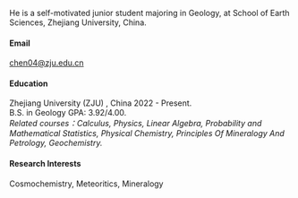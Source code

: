 


He is a self-motivated junior student majoring in Geology, at School of Earth Sciences, Zhejiang University, China.

#### Email
chen04@zju.edu.cn

#### Education
Zhejiang University (ZJU) , China <span class="year">2022 - Present</span>.\
B.S. in Geology 
GPA: 3.92/4.00.     
*Related courses：Calculus, Physics, Linear Algebra, Probability and Mathematical Statistics, Physical Chemistry, Principles Of Mineralogy And Petrology, Geochemistry.*
#### Research Interests
Cosmochemistry, 
    <!--I am curiosity about the formation of early solar nubula and the complex combination process between calciums alumnium rich inclusions, chondrites/chondrules and matrix.-->
Meteoritics, Mineralogy
    <!--I am doing some works about minerals in meteorites and I'm very interested in the change of Mars atmosphere's composition and the interactions between gas-fluid-rocks and how they will be traced by meteorits.There are servals Mars samples we have and I am drafting experiments for them next.-->
